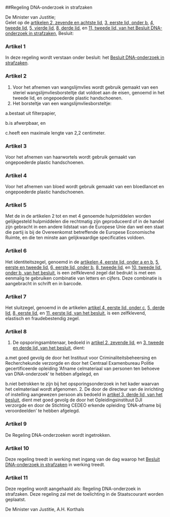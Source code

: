 <meta http-equiv='Content-Type' content='text/html; charset=utf-8' />

##Regeling DNA-onderzoek in strafzaken

De Minister van Justitie;  
Gelet op de [artikelen 2, zevende en achtste lid](../../../../../../AMvB/besluit/dna-onderzoek/in/strafzaken/BWBR0012791/README.md), [3, eerste lid, onder b](../../../../../../AMvB/besluit/dna-onderzoek/in/strafzaken/BWBR0012791/README.md), [4, tweede lid](../../../../../../AMvB/besluit/dna-onderzoek/in/strafzaken/BWBR0012791/README.md), [5, vierde lid](../../../../../../AMvB/besluit/dna-onderzoek/in/strafzaken/BWBR0012791/README.md), [8, derde lid](../../../../../../AMvB/besluit/dna-onderzoek/in/strafzaken/BWBR0012791/README.md), en [11, tweede lid, van het Besluit DNA-onderzoek in strafzaken](../../../../../../AMvB/besluit/dna-onderzoek/in/strafzaken/BWBR0012791/README.md),
Besluit:    

### Artikel  1  

In deze regeling wordt verstaan onder besluit: het [Besluit DNA-onderzoek in strafzaken](../../../../../../AMvB/besluit/dna-onderzoek/in/strafzaken/BWBR0012791/README.md).

### Artikel  2  

1. Voor het afnemen van wangslijmvlies wordt gebruik gemaakt van een steriel wangslijmvliesborsteltje dat voldoet aan de eisen, genoemd in het tweede lid, en ongepoederde plastic handschoenen.
2. Het borsteltje van een wangslijmvliesborsteltje:

a.bestaat uit filterpapier,

b.is afwerpbaar, en

c.heeft een maximale lengte van 2,2 centimeter.

### Artikel  3  

Voor het afnemen van haarwortels wordt gebruik gemaakt van ongepoederde plastic handschoenen.

### Artikel  4  

Voor het afnemen van bloed wordt gebruik gemaakt van een bloedlancet en ongepoederde plastic handschoenen.

### Artikel  5  

Met de in de artikelen 2 tot en met 4 genoemde hulpmiddelen worden gelijkgesteld hulpmiddelen die rechtmatig zijn geproduceerd of in de handel zijn gebracht in een andere lidstaat van de Europese Unie dan wel een staat die partij is bij de Overeenkomst betreffende de Europese Economische Ruimte, en die ten minste aan gelijkwaardige specificaties voldoen.

### Artikel  6  

Het identiteitszegel, genoemd in de [artikelen 4, eerste lid, onder a en b](../../../../../../AMvB/besluit/dna-onderzoek/in/strafzaken/BWBR0012791/README.md), [5, eerste en tweede lid](../../../../../../AMvB/besluit/dna-onderzoek/in/strafzaken/BWBR0012791/README.md), [6, eerste lid, onder b](../../../../../../AMvB/besluit/dna-onderzoek/in/strafzaken/BWBR0012791/README.md), [8, tweede lid](../../../../../../AMvB/besluit/dna-onderzoek/in/strafzaken/BWBR0012791/README.md), en [10, tweede lid, onder b, van het besluit](../../../../../../AMvB/besluit/dna-onderzoek/in/strafzaken/BWBR0012791/README.md), is een zelfklevend zegel dat bedrukt is met een eenmalig te gebruiken combinatie van letters en cijfers. Deze combinatie is aangebracht in schrift en in barcode.

### Artikel  7  

Het sluitzegel, genoemd in de artikelen [artikel 4, eerste lid, onder c](../../../../../../AMvB/besluit/dna-onderzoek/in/strafzaken/BWBR0012791/README.md), [5, derde lid](../../../../../../AMvB/besluit/dna-onderzoek/in/strafzaken/BWBR0012791/README.md), [8, eerste lid](../../../../../../AMvB/besluit/dna-onderzoek/in/strafzaken/BWBR0012791/README.md), en [11, eerste lid, van het besluit](../../../../../../AMvB/besluit/dna-onderzoek/in/strafzaken/BWBR0012791/README.md), is een zelfklevend, elastisch en fraudebestendig zegel.

### Artikel  8  

1. De opsporingsambtenaar, bedoeld in [artikel 2, zevende lid](../../../../../../AMvB/besluit/dna-onderzoek/in/strafzaken/BWBR0012791/README.md), en [3, tweede en derde lid, van het besluit](../../../../../../AMvB/besluit/dna-onderzoek/in/strafzaken/BWBR0012791/README.md), dient: 

a.met goed gevolg de door het Instituut voor Criminaliteitsbeheersing en Recherchekunde verzorgde en door het Centraal Examenbureau Politie gecertificeerde opleiding ‘Afname celmateriaal van personen ten behoeve van DNA-onderzoek’ te hebben afgelegd, en

b.niet betrokken te zijn bij het opsporingsonderzoek in het kader waarvan het celmateriaal wordt afgenomen.
2. De door de directeur van de inrichting of instelling aangewezen persoon als bedoeld in [artikel 3, derde lid, van het besluit](../../../../../../AMvB/besluit/dna-onderzoek/in/strafzaken/BWBR0012791/README.md), dient met goed gevolg de door het Opleidingsinstituut DJI verzorgde en door de Stichting CEDEO erkende opleiding ‘DNA-afname bij veroordeelden’ te hebben afgelegd.

### Artikel  9  

De Regeling DNA-onderzoeken wordt ingetrokken.

### Artikel  10  

Deze regeling treedt in werking met ingang van de dag waarop het [Besluit DNA-onderzoek in strafzaken](../../../../../../AMvB/besluit/dna-onderzoek/in/strafzaken/BWBR0012791/README.md) in werking treedt.

### Artikel  11  

Deze regeling wordt aangehaald als: Regeling DNA-onderzoek in strafzaken.
Deze regeling zal met de toelichting in de Staatscourant worden geplaatst.  

De 
Minister van Justitie, 
A.H. Korthals     
